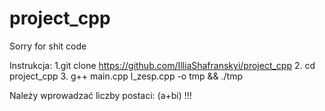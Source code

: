 # project_cpp
Sorry for shit code

Instrukcja:
1.git clone https://github.com/IlliaShafranskyi/project_cpp
2. cd project_cpp
3. g++ main.cpp l_zesp.cpp -o tmp && ./tmp

Należy wprowadzać liczby postaci: (a+bi) !!!

